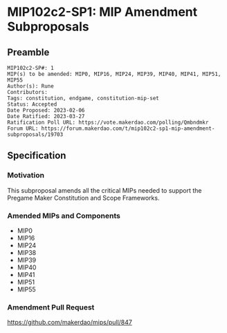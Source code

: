 # MIP102c2-SP1: MIP Amendment Subproposals

## Preamble

```
MIP102c2-SP#: 1
MIP(s) to be amended: MIP0, MIP16, MIP24, MIP39, MIP40, MIP41, MIP51, MIP55
Author(s): Rune
Contributors:
Tags: constitution, endgame, constitution-mip-set
Status: Accepted
Date Proposed: 2023-02-06
Date Ratified: 2023-03-27
Ratification Poll URL: https://vote.makerdao.com/polling/Qmbndmkr
Forum URL: https://forum.makerdao.com/t/mip102c2-sp1-mip-amendment-subproposals/19703
```
## Specification

### Motivation

This subproposal amends all the critical MIPs needed to support the Pregame Maker Constitution and Scope Frameworks.

### Amended MIPs and Components

* MIP0
* MIP16
* MIP24
* MIP38
* MIP39
* MIP40
* MIP41
* MIP51
* MIP55

### Amendment Pull Request

<https://github.com/makerdao/mips/pull/847>

